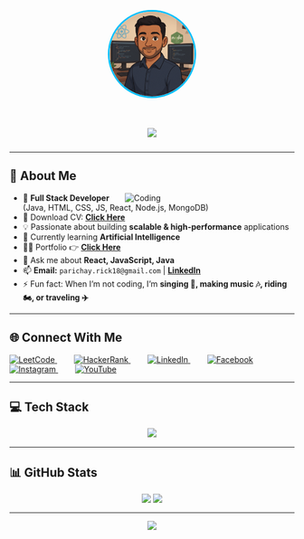 <!-- Avatar -->
<p align="center">
  <img src="img/avatar.png" alt="Parichay Avatar" width="150" style="border-radius:50%; border: 3px solid #00bfff;" />
</p>

<!-- Typing Animation -->
<h1 align="center">
  <img src="https://readme-typing-svg.herokuapp.com?size=28&duration=3500&color=00BFFF&center=true&vCenter=true&width=800&lines=Hi+👋,+I'm+Parichay+Dutta+Biswas;Full+Stack+Web+Developer+💻;Java+%26+MERN+Stack+Enthusiast;Problem+Solver+%26+Tech+Lover" />
</h1>

---

## 💫 About Me
<img align="right" src="https://media.giphy.com/media/qgQUggAC3Pfv687qPC/giphy.gif" alt="Coding" width="300"/>

- 🚀 **Full Stack Developer** (Java, HTML, CSS, JS, React, Node.js, MongoDB)
- 📃 Download CV: [**Click Here**](https://www.dropbox.com/scl/fi/6sooig9ls72phgz1p6a7l/Parichay-Dutta-Biswas.pdf?rlkey=v5w6t5qe0unjxdmydrlbebjxg&st=96u7yhja&dl=0)
- 💡 Passionate about building **scalable & high-performance** applications  
- 🌱 Currently learning **Artificial Intelligence**  
- 👨‍💻 Portfolio 👉 [**Click Here**](https://my-portfolio-v37z.vercel.app/)  
- 💬 Ask me about **React, JavaScript, Java**  
- 📫 **Email:** `parichay.rick18@gmail.com` | **[LinkedIn](https://linkedin.com/in/parichay-dutta-biswas-0a40191b5)**  
- ⚡ Fun fact: When I’m not coding, I’m **singing 🎤, making music 🎶, riding 🏍, or traveling ✈**  

---

## 🌐 Connect With Me
<p align="left">
  <a href="https://www.leetcode.com/parichay1811" target="_blank" rel="noopener noreferrer" style="margin-right: 30px;">
    <img src="https://cdn.iconscout.com/icon/free/png-512/free-leetcode-3521542-2944960.png?f=webp&w=512" alt="LeetCode" width="48" height="48" />
  </a>
  <a href="https://www.hackerrank.com/parichay_rick18" target="_blank" rel="noopener noreferrer" style="margin-right: 30px;">
    <img src="https://raw.githubusercontent.com/rahuldkjain/github-profile-readme-generator/master/src/images/icons/Social/hackerrank.svg" alt="HackerRank" width="48" height="48" />
  </a>
  <a href="https://linkedin.com/in/parichay-dutta-biswas-0a40191b5" target="_blank" rel="noopener noreferrer" style="margin-right: 30px;">
    <img src="https://skillicons.dev/icons?i=linkedin" alt="LinkedIn" width="48" height="48" />
  </a>
  <a href="https://fb.com/parichay.duttabiswas.1811" target="_blank" rel="noopener noreferrer" style="margin-right: 30px;">
    <img src="https://raw.githubusercontent.com/rahuldkjain/github-profile-readme-generator/master/src/images/icons/Social/facebook.svg" alt="Facebook" width="48" height="48" />
  </a>
  <a href="https://instagram.com/parichayduttabiswasofficial" target="_blank" rel="noopener noreferrer" style="margin-right: 30px;">
    <img src="https://skillicons.dev/icons?i=instagram" alt="Instagram" width="48" height="48" />
  </a>
  <a href="https://www.youtube.com/@Parichay1811" target="_blank" rel="noopener noreferrer">
    <img src="https://raw.githubusercontent.com/rahuldkjain/github-profile-readme-generator/master/src/images/icons/Social/youtube.svg" alt="YouTube" width="48" height="48" />
  </a>
</p>






---

## 💻 Tech Stack
<p align="center">
<img src="https://skillicons.dev/icons?i=html,css,js,react,firebase,nodejs,npm,express,postman,mongodb,java,python,mysql,git,aws,docker,c,cpp&theme=dark" />
</p>

---

## 📊 GitHub Stats
<p align="center">
  <img src="https://github-readme-stats.vercel.app/api?username=Parichay1811&show_icons=true&theme=tokyonight" height="165" />
  <img src="https://github-readme-streak-stats.herokuapp.com/?user=Parichay1811&theme=tokyonight" height="165" />
</p>

---

<p align="center">
  <img src="https://media.giphy.com/media/VTtANKl0beDFQRLDTh/giphy.gif" width="300"/>
</p>

